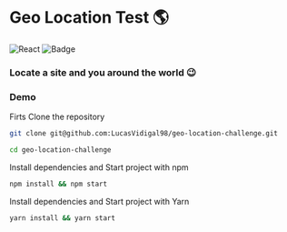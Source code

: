 # Geo Location Test 🌎

![React](https://img.shields.io/badge/react-%2320232a.svg?style=for-the-badge&logo=react&logoColor=%2361DAFB)
![Badge](https://img.shields.io/static/v1?label=&message=v18.0.0&color=61DBFBstyle=for-the-badge)

### Locate a site and you around the world 😉

### Demo

 Firts Clone the repository 
 
 ```sh
git clone git@github.com:LucasVidigal98/geo-location-challenge.git
```

```sh
cd geo-location-challenge
```

Install dependencies and Start project with npm

```sh
npm install && npm start
```

Install dependencies and Start project with Yarn

```sh
yarn install && yarn start
```

